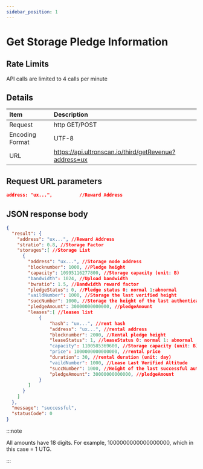 ```yaml
---
sidebar_position: 1
---
```


# Get Storage Pledge Information

## Rate Limits

API calls are limited to 4 calls per minute

## Details

| Item            | Description                                            |
|:----------------|:-------------------------------------------------------|
| Request         | http GET/POST                                          |
| Encoding Format | UTF-8                                                  |
| URL             | https://api.ultronscan.io/third/getRevenue?address=ux  |

## Request URL parameters

```json
address: "ux...",          //Reward Address
```

## JSON response body

```json
{
  "result": {
    "address": "ux...", //Reward Address
    "stratio": 0.8, //Storage Factor
    "storages":[ //Storage List
      {
        "address": "ux...", //Storage node address
        "blocknumber": 1000, //Pledge height
        "capacity": 10995116277800, //Storage capacity (unit: B)
        "bandwidth": 1024, //Upload bandwidth
        "bwratio": 1.5, //Bandwidth reward factor
        "pledgeStatus": 0, //Pledge status 0: normal 1:abnormal
        "vaildNumber": 1000, //Storage the last verified height
        "succNumber": 1000, //Storage the height of the last authentication success
        "pledgeAmount": 30000000000000, //pledgeAmount
        "leases":[ //leases list
            {
                "hash": "ux...", //rent hash
                "address": "ux...", //rental address
                "blocknumber": 2000, //Rental pledge height
                "leaseStatus": 1, //leaseStatus 0: normal 1: abnormal
                "capacity": 1100585369600, //Storage capacity (unit: B)
                "price": 1000000000000000, //rental price
                "duration": 30, //rental duration (unit: day)
                "vaildNumber": 1000, //Lease Last Verified Altitude
                "succNumber": 1000, //Height of the last successful authentication of the lease
                "pledgeAmount": 30000000000000, //pledgeAmount
            }
        ]
      }
    ]
  },
  "message": "successful",
  "statusCode": 0
}
```
:::note

All amounts have 18 digits.  For example, 1000000000000000000, which in this case = 1 UTG.

:::


